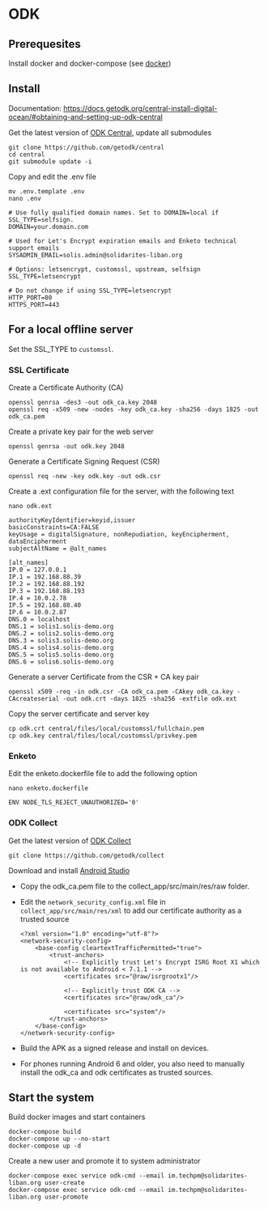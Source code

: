 # ODK

## Prerequesites

Install docker and docker-compose (see [docker](../docker))

## Install

Documentation: <https://docs.getodk.org/central-install-digital-ocean/#obtaining-and-setting-up-odk-central>

Get the latest version of [ODK Central](https://github.com/getodk/central), update all submodules

```
git clone https://github.com/getodk/central
cd central
git submodule update -i
```

Copy and edit the .env file

```
mv .env.template .env
nano .env

# Use fully qualified domain names. Set to DOMAIN=local if SSL_TYPE=selfsign.
DOMAIN=your.domain.com

# Used for Let's Encrypt expiration emails and Enketo technical support emails
SYSADMIN_EMAIL=solis.admin@solidarites-liban.org

# Options: letsencrypt, customssl, upstream, selfsign
SSL_TYPE=letsencrypt

# Do not change if using SSL_TYPE=letsencrypt
HTTP_PORT=80
HTTPS_PORT=443
```

## For a local offline server

Set the SSL_TYPE to `customssl`.

### SSL Certificate

Create a Certificate Authority (CA)

```
openssl genrsa -des3 -out odk_ca.key 2048
openssl req -x509 -new -nodes -key odk_ca.key -sha256 -days 1825 -out odk_ca.pem
```

Create a private key pair for the web server

`openssl genrsa -out odk.key 2048`

Generate a Certificate Signing Request (CSR)

`openssl req -new -key odk.key -out odk.csr`

Create a .ext configuration file for the server, with the following text

```
nano odk.ext

authorityKeyIdentifier=keyid,issuer
basicConstraints=CA:FALSE
keyUsage = digitalSignature, nonRepudiation, keyEncipherment, dataEncipherment
subjectAltName = @alt_names

[alt_names]
IP.0 = 127.0.0.1
IP.1 = 192.168.88.39
IP.2 = 192.168.88.192
IP.3 = 192.168.88.193
IP.4 = 10.0.2.78
IP.5 = 192.168.88.40
IP.6 = 10.0.2.87
DNS.0 = localhost
DNS.1 = solis1.solis-demo.org
DNS.2 = solis2.solis-demo.org
DNS.3 = solis3.solis-demo.org
DNS.4 = solis4.solis-demo.org
DNS.5 = solis5.solis-demo.org
DNS.6 = solis6.solis-demo.org
```

Generate a server Certificate from the CSR + CA key pair

`openssl x509 -req -in odk.csr -CA odk_ca.pem -CAkey odk_ca.key -CAcreateserial -out odk.crt -days 1825 -sha256 -extfile odk.ext`

Copy the server certificate and server key

```
cp odk.crt central/files/local/customssl/fullchain.pem
cp odk.key central/files/local/customssl/privkey.pem
```

### Enketo

Edit the enketo.dockerfile file to add the following option

```
nano enketo.dockerfile

ENV NODE_TLS_REJECT_UNAUTHORIZED='0'
```

### ODK Collect

Get the latest version of [ODK Collect](https://github.com/getodk/collect)

`git clone https://github.com/getodk/collect`

Download and install [Android Studio](https://developer.android.com/studio/index.html)

- Copy the odk_ca.pem file to the collect_app/src/main/res/raw folder.

- Edit the `network_security_config.xml` file in `collect_app/src/main/res/xml` to add our certificate authority as a trusted source

  ```
  <?xml version="1.0" encoding="utf-8"?>
  <network-security-config>
      <base-config cleartextTrafficPermitted="true">
          <trust-anchors>
              <!-- Explicitly trust Let's Encrypt ISRG Root X1 which is not available to Android < 7.1.1 -->
              <certificates src="@raw/isrgrootx1"/>

              <!-- Explicitly trust ODK CA -->
              <certificates src="@raw/odk_ca"/>

              <certificates src="system"/>
          </trust-anchors>
      </base-config>
  </network-security-config>
  ```

- Build the APK as a signed release and install on devices.

- For phones running Android 6 and older, you also need to manually install the odk_ca and odk certificates as trusted sources.

## Start the system

Build docker images and start containers

```
docker-compose build
docker-compose up --no-start
docker-compose up -d
```

Create a new user and promote it to system administrator

```
docker-compose exec service odk-cmd --email im.techpm@solidarites-liban.org user-create
docker-compose exec service odk-cmd --email im.techpm@solidarites-liban.org user-promote
```
